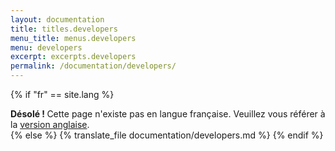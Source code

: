 ```yaml
---
layout: documentation
title: titles.developers
menu_title: menus.developers
menu: developers
excerpt: excerpts.developers
permalink: /documentation/developers/
---
```

{% if "fr" == site.lang %}
  <div class="alert alert-warning" role="alert">
  <strong>Désolé ! </strong>Cette page n'existe pas en langue française. Veuillez vous référer à la <a href="{{ page.url }}"> version anglaise</a>.
  </div>
{% else %}
  {% translate_file documentation/developers.md %}
{% endif %}
